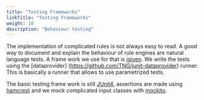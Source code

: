 ```yaml
---
title: "Testing Frameworks"
linkTitle: "Testing Frameworks"
weight: 10
description: "Behaviour testing"
---
```


The implementation of complicated rules is not always easy to read.
A good way to document and explain the behaviour of rule engines are natural language tests.
A frame work we use for that is [jgiven](http://jgiven.org/).
We write the tests using the [dataprovider] (<https://github.com/TNG/junit-dataprovider>) runner.
This is basically a runner that allows to use parametrized tests.

The basic testing frame work is still [JUnit4](http://junit.org/), assertions are made using [hamcrest](https://code.google.com/p/hamcrest/wiki/Tutorial) and we mock complicated input classes with [mockito](http://mockito.org/).

